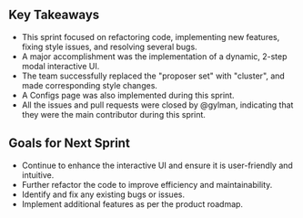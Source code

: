 ## Key Takeaways
- This sprint focused on refactoring code, implementing new features, fixing style issues, and resolving several bugs.
- A major accomplishment was the implementation of a dynamic, 2-step modal interactive UI.
- The team successfully replaced the "proposer set" with "cluster", and made corresponding style changes.
- A Configs page was also implemented during this sprint.
- All the issues and pull requests were closed by @gylman, indicating that they were the main contributor during this sprint.

## Goals for Next Sprint
- Continue to enhance the interactive UI and ensure it is user-friendly and intuitive.
- Further refactor the code to improve efficiency and maintainability.
- Identify and fix any existing bugs or issues.
- Implement additional features as per the product roadmap.
